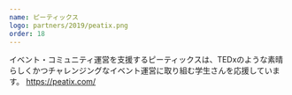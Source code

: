 ```yaml
---
name: ピーティックス
logo: partners/2019/peatix.png
order: 18
---
```

イベント・コミュニティ運営を支援するピーティックスは、TEDxのような素晴らしくかつチャレンジングなイベント運営に取り組む学生さんを応援しています。
https://peatix.com/
